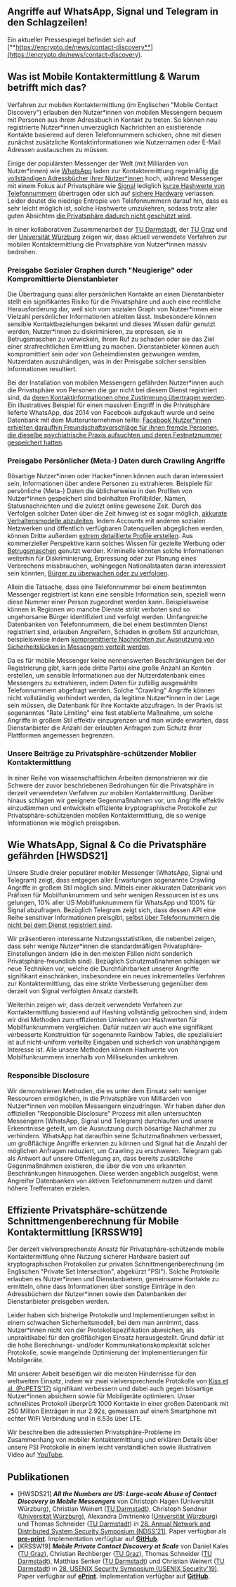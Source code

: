 ## Angriffe auf WhatsApp, Signal und Telegram in den Schlagzeilen!

Ein aktueller Pressespiegel befindet sich auf [**https://encrypto.de/news/contact-discovery**](https://encrypto.de/news/contact-discovery).

## Was ist Mobile Kontaktermittlung & Warum betrifft mich das?

Verfahren zur mobilen Kontaktermittlung (im Englischen "Mobile Contact Discovery") erlauben den Nutzer\*innen von mobilen Messengern bequem mit Personen aus ihrem Adressbuch in Kontakt zu treten. So können neu registrierte Nutzer\*innen unverzüglich Nachrichten an existierende Kontakte basierend auf deren Telefonnummern schicken, ohne mit diesen zunächst zusätzliche Kontaktinformationen wie Nutzernamen oder E-Mail Adressen austauschen zu müssen.

Einige der populärsten Messenger der Welt (mit Milliarden von Nutzer\*innen) wie [WhatsApp](https://www.whatsapp.com/) laden zur Kontaktermittlung regelmäßig [die vollständigen Adressbücher ihrer Nutzer\*innen](https://www.whatsapp.com/legal/#terms-of-service) hoch, während Messenger mit einem Fokus auf Privatsphäre wie [Signal](https://signal.org/) lediglich [kurze Hashwerte von Telefonnummern](https://support.signal.org/hc/en-us/articles/360007061452-Does-Signal-send-my-number-to-my-contacts-) übertragen oder sich auf [sichere Hardware](https://signal.org/blog/private-contact-discovery/) verlassen. Leider deutet die niedrige Entropie von Telefonnummern darauf hin, dass es sehr leicht möglich ist, solche Hashwerte umzukehren, sodass trotz aller guten Absichten [die Privatsphäre dadurch nicht geschützt wird](https://doi.org/10.18420/sicherheit2018_04).

In einer kollaborativen Zusammenarbeit der [TU Darmstadt](https://encrypto.de), der [TU Graz](https://www.iaik.tugraz.at/) und der [Universität Würzburg](https://se.informatik.uni-wuerzburg.de/secure-software-systems-group/secure-software-systems-group/) zeigen wir, dass aktuell verwendete Verfahren zur mobilen Kontaktermittlung die Privatsphäre von Nutzer\*innen massiv bedrohen.

### Preisgabe Sozialer Graphen durch "Neugierige" oder Kompromittierte Dienstanbieter

Die Übertragung quasi aller persönlichen Kontakte an einen Dienstanbieter stellt ein signifikantes Risiko für die Privatsphäre und auch eine rechtliche Herausforderung dar, weil sich vom sozialen Graph von Nutzer\*innen eine Vielzahl persönlicher Informationen ableiten lässt. Insbesondere können sensible Kontaktbeziehungen bekannt und dieses Wissen dafür genutzt werden, Nutzer\*innen zu diskriminieren, zu erpressen, sie in Betrugsmaschen zu verwickeln, ihrem Ruf zu schaden oder sie das Ziel einer strafrechtlichen Ermittlung zu machen. Dienstanbieter können auch kompromittiert sein oder von Geheimdiensten gezwungen werden, Nutzerdaten auszuhändigen, was in der Preisgabe solcher sensiblen Informationen resultiert.

Bei der Installation von mobilen Messengern gefährden Nutzer\*innen auch die Privatsphäre von Personen die gar nicht bei diesem Dienst registriert sind, da [deren Kontaktinformationen ohne Zustimmung übertragen werden](https://guild.co/blog/is-whatsapp-in-breach-of-the-gdpr-a-lawyers-view/). Ein illustratives Beispiel für einen massiven Eingriff in die Privatsphäre lieferte WhatsApp, das 2014 von Facebook aufgekauft wurde und seine Datenbank mit dem Mutterunternehmen teilte: [Facebook Nutzer\*innen erhielten daraufhin Freundschaftsvorschläge für ihnen fremde Personen, die dieselbe psychiatrische Praxis aufsuchten und deren Festnetznummer gespeichert hatten](https://splinternews.com/facebook-recommended-that-this-psychiatrists-patients-f-1793861472).

### Preisgabe Persönlicher (Meta-) Daten durch Crawling Angriffe

Bösartige Nutzer\*innen oder Hacker\*innen können auch daran interessiert sein, Informationen über andere Personen zu extrahieren. Beispiele für persönliche (Meta-) Daten die üblicherweise in den Profilen von Nutzer\*innen gespeichert sind beinhalten Profilbilder, Namen, Statusnachrichten und die zuletzt online gewesene Zeit. Durch das Verfolgen solcher Daten über die Zeit hinweg ist es sogar möglich, [akkurate Verhaltensmodelle abzuleiten](https://onlinestatusmonitor.com/). Indem Accounts mit anderen sozialen Netzwerken und öffentlich verfügbaren Datenquellen abgeglichen werden, können Dritte außerdem [extrem detaillierte Profile erstellen](https://doi.org/10.1145/2994459.2994471). Aus kommerzieller Perspektive kann solches Wissen für gezielte Werbung oder [Betrugsmaschen](https://www.usenix.org/conference/usenixsecurity19/presentation/tu) genutzt werden. Kriminelle könnten solche Informationen weiterhin für Diskriminierung, Erpressung oder zur Planung eines Verbrechens missbrauchen, wohingegen Nationalstaaten daran interessiert sein könnten, [Bürger zu überwachen oder zu verfolgen](https://www.zdnet.com/article/hong-kong-protesters-warn-of-telegram-feature-that-can-disclose-their-identities/).

Allein die Tatsache, dass eine Telefonnummer bei einem bestimmten Messenger registriert ist kann eine sensible Information sein, speziell wenn diese Nummer einer Person zugeordnet werden kann. Beispielsweise können in Regionen wo manche Dienste strikt verboten sind so ungehorsame Bürger identifiziert und verfolgt werden. Umfangreiche Datenbanken von Telefonnummern, die bei einem bestimmten Dienst registriert sind, erlauben Angreifern, Schaden in großem Stil anzurichten, beispielsweise indem [kompromittierte Nachrichten zur Ausnutzung von Sicherheitslücken in Messengern verteilt werden](https://www.forbes.com/sites/zakdoffman/2019/11/16/new-whatsapp-threat-confirmed-android-and-ios-users-at-risk-from-malicious-video-files/).

Da es für mobile Messenger keine nennenswerten Beschränkungen bei der Registrierung gibt, kann jede dritte Partei eine große Anzahl an Konten erstellen, um sensible Informationen aus der Nutzerdatenbank eines Messengers zu extrahieren, indem Daten für zufällig ausgewählte Telefonnummern abgefragt werden. Solche "Crawling" Angriffe können nicht vollständig verhindert werden, da legitime Nutzer\*innen in der Lage sein müssen, die Datenbank für ihre Kontakte abzufragen. In der Praxis ist sogenanntes "Rate Limiting" eine fest etablierte Maßnahme, um solche Angriffe in großem Stil effektiv einzugrenzen und man würde erwarten, dass Dienstanbieter die Anzahl der erlaubten Anfragen zum Schutz ihrer Plattformen angemessen begrenzen.

### Unsere Beiträge zu **Privatsphäre-schützender** Mobiler Kontaktermittlung

In einer Reihe von wissenschaftlichen Arbeiten demonstrieren wir die Schwere der zuvor beschriebenen Bedrohungen für die Privatsphäre in derzeit verwendeten Verfahren zur mobilen Kontaktermittlung. Darüber hinaus schlagen wir geeignete Gegenmaßnahmen vor, um Angriffe effektiv einzudämmen und entwickeln effiziente kryptographische Protokolle zur Privatsphäre-schützenden mobilen Kontaktermittlung, die so wenige Informationen wie möglich preisgeben.

## Wie WhatsApp, Signal & Co die Privatsphäre gefährden [HWSDS21]

Unsere Studie dreier populärer mobiler Messenger (WhatsApp, Signal und Telegram) zeigt, dass entgegen aller Erwartungen sogenannte Crawling Angriffe in großem Stil möglich sind. Mittels einer akkuraten Datenbank von Präfixen für Mobilfunknummern und sehr wenigen Ressourcen ist es uns gelungen, 10% aller US Mobilfunknummern für WhatsApp und 100% für Signal abzufragen. Bezüglich Telegram zeigt sich, dass dessen API eine Reihe sensitiver Informationen preisgibt, [selbst über Telefonnummern die nicht bei dem Dienst registriert sind](https://core.telegram.org/tdlib/docs/classtd_1_1td__api_1_1imported_contacts.html).

Wir präsentieren interessante Nutzungsstatistiken, die nebenbei zeigen, dass sehr wenige Nutzer\*innen die standardmäßigen Privatsphäre-Einstellungen ändern (die in den meisten Fällen nicht sonderlich Privatsphäre-freundlich sind). Bezüglich Schutzmaßnahmen schlagen wir neue Techniken vor, welche die Durchführbarkeit unserer Angriffe signifikant einschränken, insbesondere ein neues inkrementelles Verfahren zur Kontaktermittlung, das eine strikte Verbesserung gegenüber dem derzeit von Signal verfolgten Ansatz darstellt.

Weiterhin zeigen wir, dass derzeit verwendete Verfahren zur Kontaktermittlung basierend auf Hashing vollständig gebrochen sind, indem wir drei Methoden zum effizienten Umkehren von Hashwerten für Mobilfunknummern vergleichen. Dafür nutzen wir auch eine signifikant verbesserte Konstruktion für sogenannte Rainbow Tables, die spezialisiert ist auf nicht-uniform verteilte Eingaben und sicherlich von unabhängigem Interesse ist. Alle unsere Methoden können Hashwerte von Mobilfunknummern innerhalb von Millisekunden umkehren.

### Responsible Disclosure

Wir demonstrieren Methoden, die es unter dem Einsatz sehr weniger Ressourcen ermöglichen, in die Privatsphäre von Milliarden von Nutzer\*innen von mobilen Messengern einzudringen. Wir haben daher den offiziellen "Responsible Disclosure" Prozess mit allen untersuchten Messengern (WhatsApp, Signal und Telegram) durchlaufen und unsere Erkenntnisse geteilt, um die Ausnutzung durch bösartige Nachahmer zu verhindern.
WhatsApp hat daraufhin seine Schutzmaßnahmen verbessert, um großflächige Angriffe erkennen zu können und Signal hat die Anzahl der möglichen Anfragen reduziert, um Crawling zu erschweren.
 Telegram gab als Antwort auf unsere Offenlegung an, dass bereits zusätzliche Gegenmaßnahmen existieren, die über die von uns erkannten Beschränkungen hinausgehen. Diese werden angeblich ausgelöst, wenn Angreifer Datenbanken von aktiven Telefonnummern nutzen und damit höhere Trefferraten erzielen.

## Effiziente Privatsphäre-schützende Schnittmengenberechnung für Mobile Kontaktermittlung [KRSSW19]

Der derzeit vielversprechenste Ansatz für Privatsphäre-schützende mobile Kontaktermittlung ohne Nutzung sicherer Hardware basiert auf kryptographischen Protokollen zur privaten Schnittmengenberechnung (im Englischen "Private Set Intersection", abgekürzt "PSI"). Solche Protokolle erlauben es Nutzer\*innen und Dienstanbietern, gemeinsame Kontakte zu ermitteln, ohne dass Informationen über sonstige Einträge in den Adressbüchern der Nutzer\*innen sowie den Datenbanken der Dienstanbieter preisgeben werden.

Leider haben sich bisherige Protokolle und Implementierungen selbst in einem schwachen Sicherheitsmodell, bei dem man annimmt, dass Nutzer\*innen nicht von der Protokollspezifikation abweichen, als unpraktikabel für den großflächigen Einsatz herausgestellt. Grund dafür ist die hohe Berechnungs- und/oder Kommunikationskomplexität solcher Protokolle, sowie mangelnde Optimierung der Implementierungen für Mobilgeräte.

Mit unserer Arbeit beseitigen wir die meisten Hindernisse für den weltweiten Einsatz, indem wir zwei vielversprechende Protokolle von [Kiss et al. (PoPETS'17)](https://eprint.iacr.org/2017/670) signifikant verbessern und dabei auch gegen bösartige Nutzer\*innen absichern sowie für Mobilgeräte optimieren. Unser schnellstes Protokoll überprüft 1000 Kontakte in einer großen Datenbank mit 250 Million Einträgen in nur 2.92s, gemessen auf einem Smartphone mit echter WiFi Verbindung und in 6.53s über LTE.

Wir beschreiben die adressierten Privatsphäre-Probleme im Zusammenhang von mobiler Kontaktermittlung und erklären Details über unsere PSI Protokolle in einem leicht verständlichen sowie illustrativen Video auf [YouTube](https://www.youtube.com/watch?v=4vgKHmNaAAw).

## Publikationen
 * [HWSDS21] **_All the Numbers are US: Large-scale Abuse of Contact Discovery in Mobile Messengers_** von Christoph Hagen (Universität Würzburg), Christian Weinert ([TU Darmstadt](https://encrypto.de/weinert)), Christoph Sendner ([Universität Würzburg](https://se.informatik.uni-wuerzburg.de/secure-software-systems-group/staff0/christoph-sendner/)), Alexandra Dmitrienko ([Universität Würzburg](https://se.informatik.uni-wuerzburg.de/secure-software-systems-group/staff0/alexandra-dmitrienko/)) und Thomas Schneider ([TU Darmstadt](https://encrypto.de/schneider)) in [28. Annual Network and Distributed System Security Symposium (NDSS'21)](https://www.ndss-symposium.org/ndss-2021/). Paper verfügbar als **[pre-print](https://encrypto.de/papers/HWSDS21.pdf)**. Implementation verfügbar auf **[GitHub](https://github.com/contact-discovery)**.
 * [KRSSW19] **_Mobile Private Contact Discovery at Scale_** von Daniel Kales ([TU Graz](https://www.iaik.tugraz.at/person/daniel-kales/)), Christian Rechberger ([TU Graz](https://www.iaik.tugraz.at/person/christian-rechberger/)), Thomas Schneider ([TU Darmstadt](https://www.encrypto.de/schneider)), Matthias Senker ([TU Darmstadt](https://www.encrypto.cs.tu-darmstadt.de/home_page/news_feed/news_details_166274.en.jsp)) und Christian Weinert ([TU Darmstadt](https://www.encrypto.de/weinert)) in [28. USENIX Security Symposium (USENIX Security'19)](https://www.usenix.org/conference/usenixsecurity19). Paper verfügbar auf **[ePrint](https://eprint.iacr.org/2019/517)**. Implementation verfügbar auf **[GitHub](https://github.com/contact-discovery)**.
 